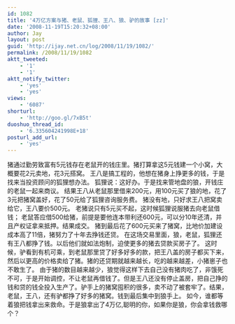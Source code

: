 ```yaml
---
id: 1082
title: '4万亿方案与猪、老鼠、狐狸、王八、狼、驴的故事 [zz]'
date: '2008-11-19T15:20:32+08:00'
author: Jay
layout: post
guid: 'http://ijay.net.cn/log/2008/11/19/1082/'
permalink: /2008/11/19/1082
aktt_tweeted:
    - '1'
    - '1'
aktt_notify_twitter:
    - 'yes'
    - 'yes'
views:
    - '6087'
shorturl:
    - 'http://goo.gl/7xB5t'
duoshuo_thread_id:
    - '6.335604241998E+18'
posturl_add_url:
    - 'yes'
---
```


猪通过勤劳致富有5元钱存在老鼠开的钱庄里。猪打算拿这5元钱建一个小窝，大概要花2元卖地，花3元搭窝。
王八是搞工程的，他想在猪身上挣更多的钱，于是找来当投资顾问的狐狸想办法。
狐狸说：这好办。于是找来管地盘的狼，开钱庄的老鼠一起来商议。
结果王八从老鼠那里借来200元，用100元买了狼的地，花了3元把猪窝盖好，花了50元给了狐狸咨询服务费。
猪没有地，只好求王八把窝卖给它，王八要价500元。
老猪说只有5元买不起，这时候狐狸说服猪去向老鼠借钱；
老鼠答应借500给猪，前提是要他连本带利还600元，可以分10年还清，并且产权证拿来抵押。结果成交。
猪到最后花了600元买来了猪窝，比地价加建设成本高了11倍，猪努力了十年去挣钱还贷。
在这场交易里面，狼，老鼠，狐狸还有王八都挣了钱。以后他们就如法炮制，迫使更多的猪去贷款买房子了。
这时候，驴看到有机可乘，到老鼠那里贷了好多好多的款，把王八盖的房子都买下来，然后以更高的价格卖给了猪。猪的还贷期就越来越长，吃的越来越差，小猪崽子也不敢生了。
由于猪的数目越来越少，狼觉得这样下去自己没有猪肉吃了，非饿死不可，于是开始调控，不让老鼠再借钱了。但是王八还没有停止盖房，把自己挣的钱和贷的钱全投入生产了。驴手上的猪窝囤积的很多，卖不动了被套牢了。结果，老鼠，王八，还有驴都挣了好多的猪窝。钱到最后集中到狼手上。
如今，谁都等着狼把钱拿出来救命。于是狼拿出了4万亿,聪明的你，如果你是狼，你会拿钱救哪个？